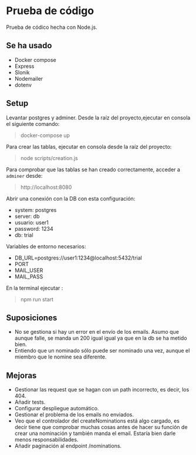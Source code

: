 # Prueba de código

Prueba de códico hecha con Node.js.

## Se ha usado

- Docker compose
- Express
- Slonik
- Nodemailer
- dotenv

## Setup

Levantar postgres y adminer. Desde la raíz del proyecto,ejecutar en consola el siguiente comando: 
> docker-compose up

Para crear las tablas, ejecutar en consola desde la raíz del proyecto: 
> node scripts/creation.js

Para comprobar que las tablas se han creado correctamente, acceder a `adminer` desde: 
> http://localhost:8080

  Abrir una conexión con la DB con esta configuración: 
  - system: postgres
  - server: db
  - usuario: user1
  - password: 1234
  - db: trial

Variables de entorno necesarios: 
  - DB_URL=postgres://user1:1234@localhost:5432/trial
  - PORT
  - MAIL_USER
  - MAIL_PASS

En la terminal ejecutar :
> npm run start

## Suposiciones

+ No se gestiona si hay un error en el envío de los emails. 
  Asumo que aunque falle, se manda un 200 igual igual ya que en la db se ha metido bien. 
+ Entiendo que un nominado sólo puede ser nominado una vez, aunque el miembro que le nomine sea diferente.

## Mejoras

+ Gestionar las request que se hagan con un path incorrecto, es decir, los 404.
+ Añadir tests. 
+ Configurar despliegue automático. 
+ Gestionar el problema de los emails no enviados. 
+ Veo que el controlador del createNominations está algo cargado, es decir tiene que comprobar muchas cosas antes de hacer su función de crear una nominación y también manda el email. Estaría bien darle menos responsabilidades. 
+ Añadir paginación al endpoint /nominations.